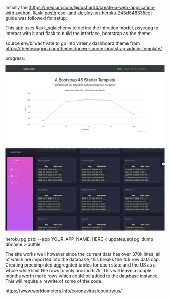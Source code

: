 Initially this[https://medium.com/@dushan14/create-a-web-application-with-python-flask-postgresql-and-deploy-on-heroku-243d548335cc] guide was followed for setup.


This app uses flask_sqlalchemy to define the infection model, psycopg to interact with it and flask to build the interface, bootstrap as the theme


source env/bin/activate to go into virtenv
dashboard theme from https://themewagon.com/themes/open-source-bootstrap-admin-template/

progress:

![0](progress/0.png)
![1](progress/1.png)




heroku pg:psql --app YOUR_APP_NAME_HERE < updates.sql
pg_dump dbname > outfile



The site works well however since the current data has over 370k lines, all of which are imported into the database, this breaks the 10k row data cap. Creating precomputed aggregated tables for each state and the US as a whole while limit the rows to only around 6.7k. This will leave a couple months worth more rows which could be added to the database instance. This will require a rewrite of some of the code.


https://www.worldometers.info/coronavirus/country/us/